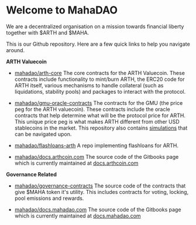 # Welcome to MahaDAO

We are a decentralized organisation on a mission towards financial liberty together with $ARTH and $MAHA.

This is our Github repository. Here are a few quick links to help you navigate around.

**ARTH Valuecoin**

- [mahadao/arth-core](https://github.com/MahaDAO/arth-core) The core contracts for the ARTH Valuecoin. These contracts include functionality to mint/burn ARTH, the ERC20 code for ARTH itself, various mechanisms to handle collateral (such as liquidations, stability pools) and packages to interact with the protocol.

- [mahadao/gmu-oracle-contracts](https://github.com/MahaDAO/gmu-oracle-contracts) The contracts for the GMU (the price peg for the ARTH valuecoin). These contracts include the oracle contracts that help determine what will be the protocol price for ARTH. This unique price peg is what makes ARTH different from other USD stablecoins in the market. This repository also contains [simulations](https://github.com/MahaDAO/gmu-oracle-contracts/blob/master/simulation/eth-24mo.ipynb) that can be navigated upon.

- [mahadao/flashloans-arth](https://github.com/MahaDAO/flashloans-arth) A repo implementing flashloans for ARTH.

- [mahadao/docs.arthcoin.com](https://github.com/MahaDAO/docs.arthcoin.com) The source code of the Gitbooks page which is currently maintained at [docs.arthcoin.com](https://docs.arthcoin.com)

**Governance Related**

- [mahadao/governance-contracts](https://github.com/MahaDAO/governance-contracts) The source code of the contracts that give $MAHA token it's utility. This includes contracts for voting, locking, pool emissions and rewards.

- [mahadao/docs.mahadao.com](https://github.com/MahaDAO/docs.mahadao.com) The source code of the Gitbooks page which is currently maintained at [docs.mahadao.com](https://docs.mahadao.com/)
